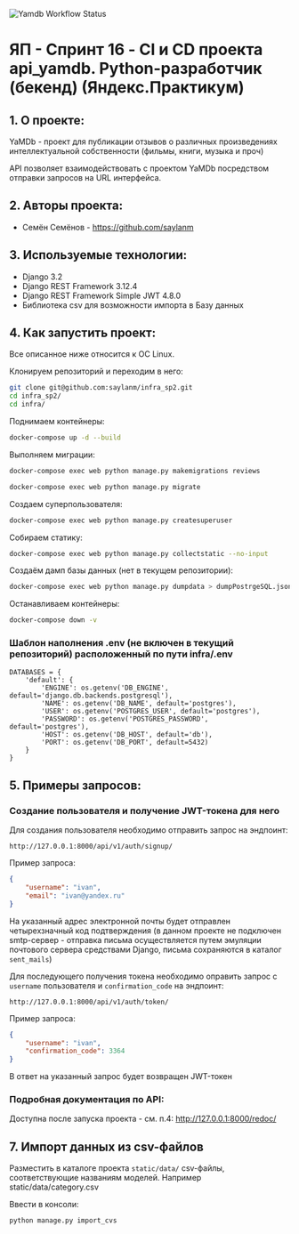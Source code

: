 ![Yamdb Workflow Status](https://github.com/saylanm/yamdb_final/actions/workflows/yamdb_workflow.yml/badge.svg)

# ЯП - Спринт 16 - CI и CD проекта api_yamdb. Python-разработчик (бекенд) (Яндекс.Практикум)

## 1. О проекте:
YaMDb - проект для публикации отзывов о различных произведениях интеллектуальной собственности (фильмы, книги, музыка и проч) 

API  позволяет взаимодействовать с проектом YaMDb посредством отправки запросов на URL интерфейса.

## 2. Авторы проекта:
- Семён Семёнов - https://github.com/saylanm

## 3. Используемые технологии:
- Django 3.2
- Django REST Framework 3.12.4
- Django REST Framework Simple JWT 4.8.0
- Библиотека csv для возможности импорта в Базу данных

## 4. Как запустить проект:

Все описанное ниже относится к ОС Linux.

Клонируем репозиторий и переходим в него:

```bash
git clone git@github.com:saylanm/infra_sp2.git
cd infra_sp2/
cd infra/
```

Поднимаем контейнеры:

```bash
docker-compose up -d --build
```

Выполняем миграции:

```bash
docker-compose exec web python manage.py makemigrations reviews
```

```bash
docker-compose exec web python manage.py migrate
```

Создаем суперпользователя:

```bash
docker-compose exec web python manage.py createsuperuser
```

Собираем статику:

```bash
docker-compose exec web python manage.py collectstatic --no-input
```

Создаём дамп базы данных (нет в текущем репозитории):

```bash
docker-compose exec web python manage.py dumpdata > dumpPostrgeSQL.json
```

Останавливаем контейнеры:

```bash
docker-compose down -v
```

### Шаблон наполнения .env (не включен в текущий репозиторий) расположенный по пути infra/.env

```
DATABASES = {
    'default': {
        'ENGINE': os.getenv('DB_ENGINE', default='django.db.backends.postgresql'),
        'NAME': os.getenv('DB_NAME', default='postgres'),
        'USER': os.getenv('POSTGRES_USER', default='postgres'),
        'PASSWORD': os.getenv('POSTGRES_PASSWORD', default='postgres'),
        'HOST': os.getenv('DB_HOST', default='db'),
        'PORT': os.getenv('DB_PORT', default=5432)
    }
}
```

## 5. Примеры запросов:
### Создание пользователя и получение JWT-токена для него
Для создания пользователя необходимо отправить запрос на эндпоинт:
```
http://127.0.0.1:8000/api/v1/auth/signup/
```
Пример запроса:
```json
{
    "username": "ivan",
    "email": "ivan@yandex.ru"
}
```
На указанный адрес электронной почты будет отправлен четырехзначный код подтверждения (в данном проекте не подключен smtp-сервер - отправка письма осуществляется путем эмуляции почтового сервера средствами Django, письма сохраняются в каталог `sent_mails`)

Для последующего получения токена необходимо оправить запрос с `username` пользователя и `confirmation_code` на эндпоинт:
```
http://127.0.0.1:8000/api/v1/auth/token/
```
Пример запроса:
```json
{
    "username": "ivan",
    "confirmation_code": 3364
}
```
В ответ на указанный запрос будет возвращен JWT-токен
### Подробная документация по API:
Доступна после запуска проекта - см. п.4:
http://127.0.0.1:8000/redoc/

## 7. Импорт данных из csv-файлов
Разместить в каталоге проекта `static/data/` csv-файлы, соответствующие названиям моделей.
Например static/data/category.csv

Ввести в консоли:
```bash
python manage.py import_cvs
```